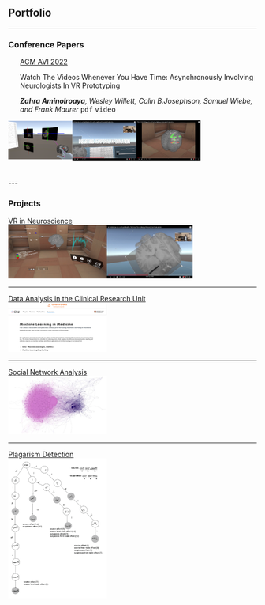 
## Portfolio

---
### Conference Papers
  <div>
    <span style="display:inline">
      <ul style="list-style: none;">
        <li>
            <u>ACM AVI 2022</u>
            <p>Watch The Videos Whenever You Have Time: Asynchronously Involving Neurologists In VR Prototyping</p></li>
            <i><b>Zahra Aminolroaya</b>, Wesley Willett, Colin B.Josephson, Samuel Wiebe, and Frank Maurer</i>
            <kbd>pdf</kbd>
            <kbd>video</kbd>
        </li>
      </ul>
    </span>
  <span style="display:inline">
    <img src="images/1.png" width=130 height=80/><img src="images/2.png" width=130/><img src="images/3.png"  width=130/>
  </span>
  </div>
<br>
<br>
---

### Projects
[VR in Neuroscience](/sample_page)
<br>
<img src="images/EPES1.PNG" width=200/><img src="images/EPES2.png" width=174/>

---
[Data Analysis in the Clinical Research Unit](/pdf/sample_presentation.pdf)
<br>
<img src="images/CRU1.png" width=200/>

---
[Social Network Analysis](/pdf/sample_presentation.pdf)
<br>
<img src="images/SNA.png" width=200/>

---
[Plagarism Detection](/pdf/sample_presentation.pdf)
<br>
<img src="images/plag.png" width=200/>


